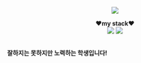 
<p align="center">
<img src="https://capsule-render.vercel.app/api?type=waving&color=auto&height=300&section=header&text=yellow0104&fontSize=80" />
</p>


<p align="center">
<strong>❤️my stack❤️<strong/><br>
<img src="https://img.shields.io/badge/-python-blue?style=flat-square&logo=Python&logoColor=white"/>
<img src="https://img.shields.io/badge/-javascript-yellow?style=flat-square&logo=javascript&logoColor=white"/><br><br>

<strong>잘하지는 못하지만 노력하는 학생입니다!<strong/>
</p>
